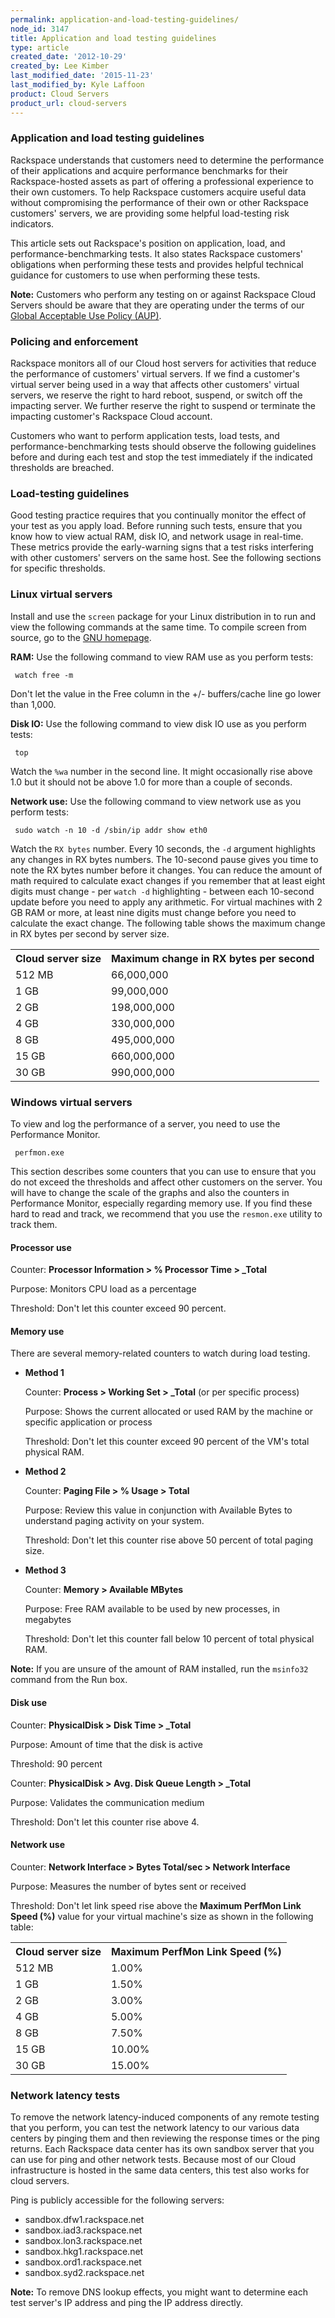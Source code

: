 ```yaml
---
permalink: application-and-load-testing-guidelines/
node_id: 3147
title: Application and load testing guidelines
type: article
created_date: '2012-10-29'
created_by: Lee Kimber
last_modified_date: '2015-11-23'
last_modified_by: Kyle Laffoon
product: Cloud Servers
product_url: cloud-servers
---
```


### Application and load testing guidelines

Rackspace understands that customers need to determine the performance of their applications and acquire performance benchmarks for their Rackspace-hosted assets as part of offering a professional experience to their own customers. To help Rackspace customers acquire useful data without compromising the performance of their own or other Rackspace customers' servers, we are providing some helpful load-testing risk indicators.

This article sets out Rackspace's position on application, load, and performance-benchmarking tests. It also states Rackspace customers' obligations when performing these tests and provides helpful technical guidance for customers to use when performing these tests.

**Note:** Customers who perform any testing on or against Rackspace Cloud Servers should be aware that they are operating under the terms of our [Global Acceptable Use Policy (AUP)](http://www.rackspace.com/information/legal/global/aup).

### Policing and enforcement

Rackspace monitors all of our Cloud host servers for activities that reduce the performance of customers' virtual servers. If we find a customer's virtual server being used in a way that affects other customers' virtual servers, we reserve the right to hard reboot, suspend, or switch off the impacting server. We further reserve the right to suspend or terminate the impacting customer's Rackspace Cloud account.

Customers who want to perform application tests, load tests, and performance-benchmarking tests should observe the following guidelines before and during each test and stop the test immediately if the indicated thresholds are breached.

### Load-testing guidelines

Good testing practice requires that you continually monitor the effect of your test as you apply load. Before running such tests, ensure that you know how to view actual RAM, disk IO, and network usage in real-time. These metrics provide the early-warning signs that a test risks interfering with other customers' servers on the same host. See the following sections for specific thresholds.

### Linux virtual servers

Install and use the `screen` package for your Linux distribution in to run and view the following commands at the same time. To compile screen from source, go to the [GNU homepage]( http://www.gnu.org/software/screen/).

**RAM:** Use the following command to view RAM use as you perform tests:

     watch free -m

Don't let the value in the Free column in the +/- buffers/cache line go lower than 1,000.

**Disk IO:** Use the following command to view disk IO use as you perform tests:

     top

Watch the `%wa` number in the second line. It might occasionally rise above 1.0 but it should not be above 1.0 for more than a couple of seconds.

**Network use:** Use the following command to view network use as you perform tests:

     sudo watch -n 10 -d /sbin/ip addr show eth0

Watch the `RX bytes` number. Every 10 seconds, the <code>-d</code> argument highlights any changes in RX bytes numbers. The 10-second pause gives you time to note the RX bytes number before it changes. You can reduce the amount of math required to calculate exact changes if you remember that at least eight digits must change - per <code>watch -d</code> highlighting - between each 10-second update before you need to apply any arithmetic. For virtual machines with 2 GB RAM or more, at least nine digits must change before you need to calculate the exact change. The following table shows the maximum change in RX bytes per second by server size.

<table>
	<tr>
		<th>Cloud server size</th>
		<th>Maximum change in RX bytes per second</th>
	</tr>
	<tr>
		<td>512 MB</td>
		<td>66,000,000</td>
	</tr>
	<tr>
		<td>1 GB</td>
		<td>99,000,000</td>
	</tr>
	<tr>
		<td>2 GB</td>
		<td>198,000,000</td>
	</tr>
		<td>4 GB</td>
		<td>330,000,000</td>
	</tr>
	<tr>
		<td>8 GB</td>
		<td>495,000,000</td>
	</tr>
	<tr>
		<td>15 GB</td>
		<td>660,000,000</td>
	</tr>
	<tr>
		<td>30 GB</td>
		<td>990,000,000</td>
	</tr>
</table>

### Windows virtual servers

To view and log the performance of a server, you need to use the Performance Monitor.

     perfmon.exe

This section describes some counters that you can use to ensure that you do not exceed the thresholds and affect other customers on the server. You will have to change the scale of the graphs and also the counters in Performance Monitor, especially regarding memory use. If you find these hard to read and track, we recommend that you use the <code>resmon.exe</code> utility to track them.

#### Processor use

Counter: **Processor Information > % Processor Time > _Total**

Purpose: Monitors CPU load as a percentage

Threshold: Don't let this counter exceed 90 percent.

#### Memory use

There are several memory-related counters to watch during load testing.

- **Method 1**

     Counter: **Process > Working Set > _Total** (or per specific process)

     Purpose: Shows the current allocated or used RAM by the machine or specific application or process

     Threshold: Don't let this counter exceed 90 percent of the VM's total physical RAM.

- **Method 2**

     Counter: **Paging File > % Usage > Total**

     Purpose: Review this value in conjunction with Available Bytes to understand paging activity on your system.

     Threshold: Don't let this counter rise above 50 percent of total paging size.

- **Method 3**

     Counter: **Memory > Available MBytes**

     Purpose: Free RAM available to be used by new processes, in megabytes

     Threshold: Don't  let this counter fall below 10 percent of total physical RAM.

**Note:** If you are unsure of the amount of RAM installed, run the <code>msinfo32</code> command from the Run box.

#### Disk use

Counter: **PhysicalDisk > Disk Time > _Total**

Purpose: Amount of time that the disk is active

Threshold: 90 percent

Counter: **PhysicalDisk > Avg. Disk Queue Length > _Total**

Purpose: Validates the communication medium

Threshold: Don't let this counter rise above 4.

#### Network use

Counter: **Network Interface > Bytes Total/sec > Network Interface**

Purpose: Measures the number of bytes sent or received

Threshold: Don't let link speed rise above the **Maximum PerfMon Link Speed (%)** value for your virtual machine's size as shown in the following table:

<table>
	<tr>
		<th>Cloud server size</th>
		<th>Maximum PerfMon Link Speed (%)</th>
	</tr>
	<tr>
		<td>512 MB</td>
		<td>1.00%</td>
	</tr>
	<tr>
		<td>1 GB</td>
		<td>1.50%</td>
	</tr>
		<td>2 GB</td>
		<td>3.00%</td>
	<tr>
		<td>4 GB</td>
		<td>5.00%</td>
	</tr>
	<tr>
		<td>8 GB</td>
		<td>7.50%</td>
	</tr>
	<tr>
		<td>15 GB</td>
	    <td>10.00%</td>
	</tr>
	<tr>
		<td>30 GB</td>
		<td>15.00%</td>
	</tr>
</table>

### Network latency tests

To remove the network latency-induced components of any remote testing that you perform, you can test the network latency to our various data centers by pinging them and then reviewing the response times or the ping returns. Each Rackspace data center has its own sandbox server that you can use for ping and other network tests. Because most of our Cloud infrastructure is hosted in the same data centers, this test also works for cloud servers.

Ping is publicly accessible for the following servers:

- sandbox.dfw1.rackspace.net
- sandbox.iad3.rackspace.net
- sandbox.lon3.rackspace.net
- sandbox.hkg1.rackspace.net
- sandbox.ord1.rackspace.net
- sandbox.syd2.rackspace.net

**Note:** To remove DNS lookup effects, you might want to determine each test server's IP address and ping the IP address directly.
